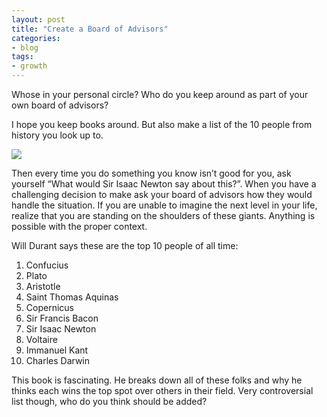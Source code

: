 ```yaml
---
layout: post
title: "Create a Board of Advisors"
categories:
- blog
tags:
- growth
---
```


Whose in your personal circle? Who do you keep around as part of your own board of advisors?

I hope you keep books around. But also make a list of the 10 people from history you look up to.

![](https://web.archive.org/web/20160315170419im_/http://dain.io/wp-content/uploads/2015/09/IMG_0017-1100x1467.png)

Then every time you do something you know isn’t good for you, ask yourself “What would Sir Isaac Newton say about this?”. When you have a challenging decision to make ask your board of advisors how they would handle the situation. If you are unable to imagine the next level in your life, realize that you are standing on the shoulders of these giants. Anything is possible with the proper context.

Will Durant says these are the top 10 people of all time:

1. Confucius
2. Plato
3. Aristotle
4. Saint Thomas Aquinas
5. Copernicus
6. Sir Francis Bacon
7. Sir Isaac Newton
8. Voltaire
9. Immanuel Kant
10. Charles Darwin

This book is fascinating. He breaks down all of these folks and why he thinks each wins the top spot over others in their field. Very controversial list though, who do you think should be added?

